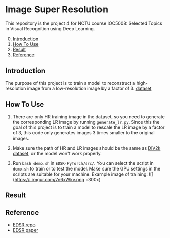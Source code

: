 # Image Super Resolution
This repository is the project 4 for NCTU course IOC5008: Selected Topics in Visual Recognition using Deep Learning.

0. [Introduction](#Introduction)
1. [How To Use](#How-To-Use)
2. [Result](#Result)
3. [Reference](#Reference)

## Introduction
The purpose of this project is to train a model to reconstruct a high-resolution image from a low-resolution image by a factor of 3.
[dataset](https://drive.google.com/drive/u/3/folders/1H-sIY7zj42Fex1ZjxxSC3PV1pK4Mij6x)

## How To Use
1. There are only HR training image in the dataset, so you need to generate the corresponding LR image by running `generate_lr.py`. Since this the goal of this project is to train a model to rescale the LR image by a factor of 3, this code only generates images 3 times smaller to the original images.

2. Make sure the path of HR and LR images should be the same as [DIV2k dataset](https://data.vision.ee.ethz.ch/cvl/DIV2K/), or the model won't work properly.

3. Run `bash demo.sh` in `EDSR-PyTorch/src/`. You can select the script in `demo.sh` to train or to test the model. Make sure the GPU settings in the scripts are suitable for your machine.
Example image of training:
![](https://i.imgur.com/7n6xWkv.png =300x)

## Result

## Reference 
+ [EDSR repo](https://github.com/thstkdgus35/EDSR-PyTorch)
+ [EDSR paper](https://arxiv.org/pdf/1707.02921.pdf)
